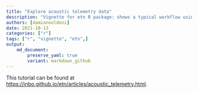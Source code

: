 ```yaml
---
title: "Explore acoustic telemetry data"
description: "Vignette for etn R package: shows a typical workflow using the etn package to retrieve acoustic telemetry data from ETN."
authors: [damianooldoni]
date: 2021-10-13
categories: ["r"]
tags: ["r", "vignette", "etn",]
output: 
    md_document:
        preserve_yaml: true
        variant: markdown_github
---
```


This tutorial can be found at <https://inbo.github.io/etn/articles/acoustic_telemetry.html>.
